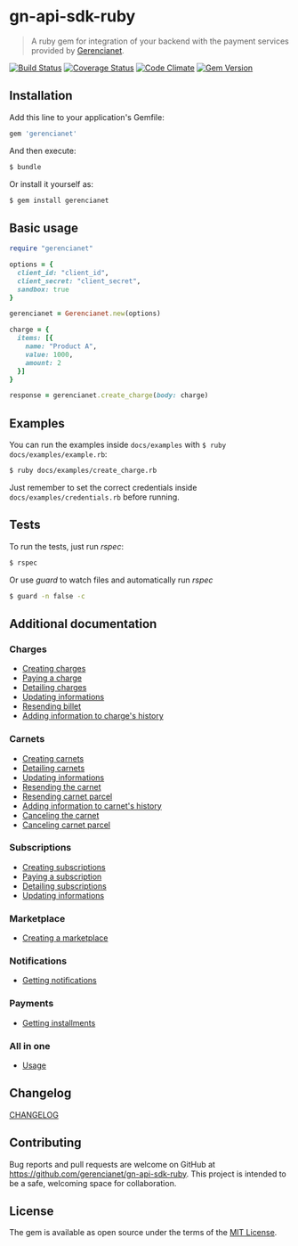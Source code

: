 # gn-api-sdk-ruby

> A ruby gem for integration of your backend with the payment services
provided by [Gerencianet](http://gerencianet.com.br).

[![Build Status](https://travis-ci.org/gerencianet/gn-api-sdk-ruby.svg)](https://travis-ci.org/gerencianet/gn-api-sdk-ruby)
[![Coverage Status](https://coveralls.io/repos/gerencianet/gn-api-sdk-ruby/badge.svg?branch=master&service=github)](https://coveralls.io/github/gerencianet/gn-api-sdk-ruby?branch=master)
[![Code Climate](https://codeclimate.com/github/gerencianet/gn-api-sdk-ruby/badges/gpa.svg)](https://codeclimate.com/github/gerencianet/gn-api-sdk-ruby)
[![Gem Version](https://badge.fury.io/rb/gerencianet.svg)](https://badge.fury.io/rb/gerencianet)

## Installation

Add this line to your application's Gemfile:

```ruby
gem 'gerencianet'
```

And then execute:

```bash
$ bundle
```

Or install it yourself as:

```bash
$ gem install gerencianet
```

## Basic usage

```ruby
require "gerencianet"

options = {
  client_id: "client_id",
  client_secret: "client_secret",
  sandbox: true
}

gerencianet = Gerencianet.new(options)

charge = {
  items: [{
    name: "Product A",
    value: 1000,
    amount: 2
  }]
}

response = gerencianet.create_charge(body: charge)
```

## Examples

You can run the examples inside `docs/examples` with `$ ruby docs/examples/example.rb`:

```bash
$ ruby docs/examples/create_charge.rb
```

Just remember to set the correct credentials inside `docs/examples/credentials.rb` before running.

## Tests

To run the tests, just run *rspec*:

```bash
$ rspec
```

Or use *guard* to watch files and automatically run *rspec*

```bash
$ guard -n false -c
```

## Additional documentation

### Charges

- [Creating charges](https://github.com/gerencianet/gn-api-sdk-ruby/tree/master/docs/charges.md)
- [Paying a charge](https://github.com/gerencianet/gn-api-sdk-ruby/tree/master/docs/charge-payment.md)
- [Detailing charges](https://github.com/gerencianet/gn-api-sdk-ruby/tree/master/docs/charge-detailing.md)
- [Updating informations](https://github.com/gerencianet/gn-api-sdk-ruby/tree/master/docs/charge-update.md)
- [Resending billet](https://github.com/gerencianet/gn-api-sdk-ruby/tree/master/docs/charge-resend-billet.md)
- [Adding information to charge's history](https://github.com/gerencianet/gn-api-sdk-ruby/tree/master/docs/charge-create-history.md)

### Carnets

- [Creating carnets](https://github.com/gerencianet/gn-api-sdk-ruby/tree/master/docs/carnets.md)
- [Detailing carnets](https://github.com/gerencianet/gn-api-sdk-ruby/tree/master/docs/carnet-detailing.md)
- [Updating informations](https://github.com/gerencianet/gn-api-sdk-ruby/tree/master/docs/carnet-update.md)
- [Resending the carnet](https://github.com/gerencianet/gn-api-sdk-ruby/tree/master/docs/carnet-resend.md)
- [Resending carnet parcel](https://github.com/gerencianet/gn-api-sdk-ruby/tree/master/docs/carnet-resend-parcel.md)
- [Adding information to carnet's history](https://github.com/gerencianet/gn-api-sdk-ruby/tree/master/docs/carnet-create-history.md)
- [Canceling the carnet](https://github.com/gerencianet/gn-api-sdk-ruby/tree/master/docs/carnet-cancel.md)
- [Canceling carnet parcel](https://github.com/gerencianet/gn-api-sdk-ruby/tree/master/docs/carnet-cancel-parcel.md)

### Subscriptions

- [Creating subscriptions](https://github.com/gerencianet/gn-api-sdk-ruby/tree/master/docs/subscriptions.md)
- [Paying a subscription](https://github.com/gerencianet/gn-api-sdk-ruby/tree/master/docs/subscription-payment.md)
- [Detailing subscriptions](https://github.com/gerencianet/gn-api-sdk-ruby/tree/master/docs/subscription-detailing.md)
- [Updating informations](https://github.com/gerencianet/gn-api-sdk-ruby/tree/master/docs/subscription-update.md)

### Marketplace

- [Creating a marketplace](https://github.com/gerencianet/gn-api-sdk-ruby/tree/master/docs/charge-with-marketplace.md)

### Notifications

- [Getting notifications](https://github.com/gerencianet/gn-api-sdk-ruby/tree/master/docs/notifications.md)

### Payments

- [Getting installments](https://github.com/gerencianet/gn-api-sdk-ruby/tree/master/docs/installments.md)

### All in one

- [Usage](https://github.com/gerencianet/gn-api-sdk-ruby/tree/master/docs/all-in-one.md)

## Changelog

[CHANGELOG](https://github.com/gerencianet/gn-api-sdk-ruby/tree/master/CHANGELOG.md)

## Contributing

Bug reports and pull requests are welcome on GitHub at https://github.com/gerencianet/gn-api-sdk-ruby. This project is intended to be a safe, welcoming space for collaboration.

## License

The gem is available as open source under the terms of the [MIT License](LICENSE).
